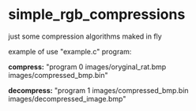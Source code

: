 # simple_rgb_compressions
just some compression algorithms maked in fly


example of use "example.c" program:

**compress:** "program 0 images/oryginal_rat.bmp images/compressed_bmp.bin"

**decompress:** "program 1 images/compressed_bmp.bin images/decompressed_image.bmp"
